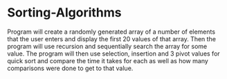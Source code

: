 # Sorting-Algorithms
 Program will create a randomly generated array of a number of elements  that the user enters and display the first 20 values of that array.  Then the program will use recursion and sequentially search the array for some  value. The program will then use selection, insertion and 3 pivot values for quick  sort and compare the time it takes for each as well as how many comparisons were  done to get to that value.
